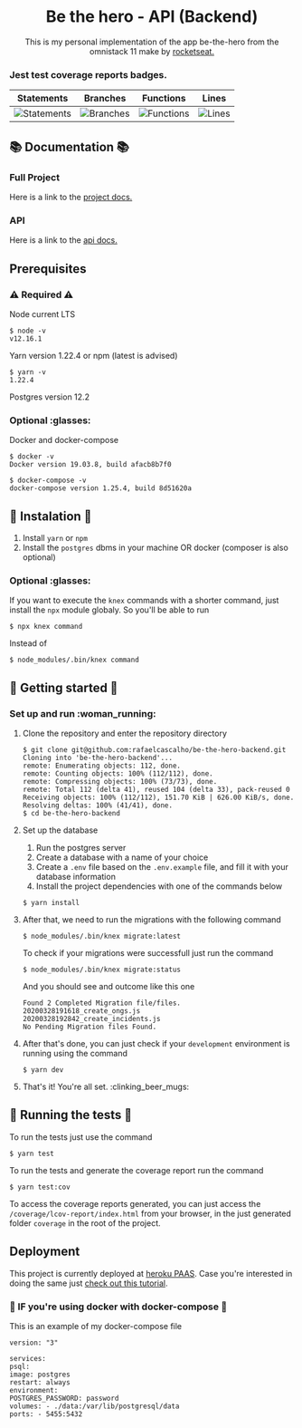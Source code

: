 <h1 align="center"> Be the hero - API (Backend) </h1>

<p align="center"> This is my personal implementation of the app be-the-hero from the omnistack 11
make by  <a href="https://rocketseat.com.br/"> rocketseat. </a></p>

<h3> Jest test coverage reports badges. </h3>

| Statements                                    | Branches                                  | Functions                                   | Lines                               |
| --------------------------------------------- | ----------------------------------------- | ------------------------------------------- | ----------------------------------- |
| ![Statements](#statements# 'Make me better!') | ![Branches](#branches# 'Make me better!') | ![Functions](#functions# 'Make me better!') | ![Lines](#lines# 'Make me better!') |

## :books: Documentation :books:

### Full Project

Here is a link to the [project docs.](https://trello.com/b/UWFHM6CK/omnistack11-be-the-hero)

### API

Here is a link to the [api docs.](https://app.swaggerhub.com/apis/rafaelcascalho/Be-the-hero-api-docs/1.0.0)

## Prerequisites

### :warning: Required :warning:

Node current LTS

```
$ node -v
v12.16.1
```

Yarn version 1.22.4 or npm (latest is advised)

```
$ yarn -v
1.22.4
```

Postgres version 12.2

### Optional :glasses:

Docker and docker-compose

```
$ docker -v
Docker version 19.03.8, build afacb8b7f0

$ docker-compose -v
docker-compose version 1.25.4, build 8d51620a
```

## :construction: Instalation :construction:

1. Install `yarn` or `npm`
2. Install the `postgres` dbms in your machine OR docker (composer is also optional)

### Optional :glasses:

If you want to execute the `knex` commands with a shorter command, just install the `npx` module
globaly.
So you'll be able to run

```
$ npx knex command
```

Instead of

```
$ node_modules/.bin/knex command
```

## :rocket: Getting started :rocket:

### Set up and run :woman_running:

1. Clone the repository and enter the repository directory
   ```
   $ git clone git@github.com:rafaelcascalho/be-the-hero-backend.git
   Cloning into 'be-the-hero-backend'...
   remote: Enumerating objects: 112, done.
   remote: Counting objects: 100% (112/112), done.
   remote: Compressing objects: 100% (73/73), done.
   remote: Total 112 (delta 41), reused 104 (delta 33), pack-reused 0
   Receiving objects: 100% (112/112), 151.70 KiB | 626.00 KiB/s, done.
   Resolving deltas: 100% (41/41), done.
   $ cd be-the-hero-backend
   ```
2. Set up the database

   1. Run the postgres server
   2. Create a database with a name of your choice
   3. Create a `.env` file based on the `.env.example` file, and fill it with your database information
   4. Install the project dependencies with one of the commands below

   ```
   $ yarn install
   ```

3. After that, we need to run the migrations with the following command

   ```
   $ node_modules/.bin/knex migrate:latest
   ```

   To check if your migrations were successfull just run the command

   ```
   $ node_modules/.bin/knex migrate:status
   ```

   And you should see and outcome like this one

   ```
   Found 2 Completed Migration file/files.
   20200328191618_create_ongs.js
   20200328192842_create_incidents.js
   No Pending Migration files Found.
   ```

4. After that's done, you can just check if your `development` environment is running using the command

   ```
   $ yarn dev
   ```

5. That's it! You're all set. :clinking_beer_mugs:

## :test_tube: Running the tests :test_tube:

To run the tests just use the command

```
$ yarn test
```

To run the tests and generate the coverage report run the command

```
$ yarn test:cov
```

To access the coverage reports generated, you can just access the `/coverage/lcov-report/index.html`
from your browser, in the just generated folder `coverage` in the root of the project.

## Deployment

This project is currently deployed at [heroku PAAS](http://heroku.com/).
Case you're interested in doing the same just [check out this tutorial](https://devcenter.heroku.com/articles/deploying-nodejs).

### :whale: IF you're using docker with docker-compose :whale:

This is an example of my docker-compose file

```
version: "3"

services:
psql:
image: postgres
restart: always
environment:
POSTGRES_PASSWORD: password
volumes: - ./data:/var/lib/postgresql/data
ports: - 5455:5432
```
